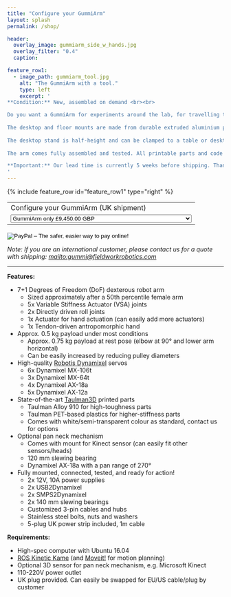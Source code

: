```yaml
---
title: "Configure your GummiArm"
layout: splash
permalink: /shop/

header:
  overlay_image: gummiarm_side_w_hands.jpg
  overlay_filter: "0.4"
  caption:

feature_row1:
  - image_path: gummiarm_tool.jpg
    alt: "The GummiArm with a tool."
    type: left
    excerpt: ' 
**Condition:** New, assembled on demand <br><br>

Do you want a GummiArm for experiments around the lab, for travelling to exhibitions and performing courses, or do you prefer just the arm itself? Configure your original GummiArm for your application. <br><br> 
  
The desktop and floor mounts are made from durable extruded aluminium profiles that can be easiy extended upon.   Both stands include a 270° pan mechanism for your favourite 3D sensor and/or head. <br><br>
  
The desktop stand is half-height and can be clamped to a table or desktop surface. It is easily transported with the robot in the lightweight travel suitcase included. The floor stand comes with castor wheels and handles, and an adjustable height aluminium table for your laptop. The floor stand and robot transports nicely in the two lightweight travel suitcases included. <br><br>
  
The arm comes fully assembled and tested. All printable parts and code are open source and available from our repository: [https://github.com/GummiFactory/GummiArm](https://github.com/GummiFactory/GummiArm) <br><br>

**Important:** Our lead time is currently 5 weeks before shipping. Thanks for you patience! <br><br>
'
---
```



{% include feature_row id="feature_row1" type="right" %}


<form action="https://www.paypal.com/cgi-bin/webscr" method="post" target="_top">
<input type="hidden" name="cmd" value="_s-xclick">
<input type="hidden" name="hosted_button_id" value="6YVW2XTV7CHJE">
<table>
<tr><td><input type="hidden" name="on0" value="Configure your GummiArm (UK shipment)">Configure your GummiArm (UK shipment)</td></tr><tr><td><select name="os0">
<option value="GummiArm only">GummiArm only £9,450.00 GBP</option>
<option value="w/ desktop stand + pan neck + travel kit">w/ desktop stand + pan neck + travel kit £10,250.00 GBP</option>
<option value="w/ floor stand + laptop table + pan neck + travel kit">w/ floor stand + laptop table + pan neck + travel kit £11,750.00 GBP</option>
</select> </td></tr>
</table>
<input type="hidden" name="currency_code" value="GBP">
<input type="image" src="https://www.paypalobjects.com/en_US/GB/i/btn/btn_buynowCC_LG.gif" border="0" name="submit" alt="PayPal – The safer, easier way to pay online!">
<img alt="" border="0" src="https://www.paypalobjects.com/en_GB/i/scr/pixel.gif" width="1" height="1">
</form>


*Note: If you are an international customer, please contact us for a quote with shipping: <mailto:gummi@fieldworkrobotics.com>*


---

**Features:**

  * 7+1 Degrees of Freedom (DoF) dexterous robot arm
    * Sized approximately after a 50th percentile female arm
    * 5x Variable Stiffness Actuator (VSA) joints  
    * 2x Directly driven roll joints  
    * 1x Actuator for hand actuation (can easily add more actuators)
    * 1x Tendon-driven antropomorphic hand
  * Approx. 0.5 kg payload under most conditions
    * Approx. 0.75 kg payload at rest pose (elbow at 90° and lower arm horizontal)
    * Can be easily increased by reducing pulley diameters
  * High-quality [Robotis Dynamixel](http://www.robotis.us/dynamixel/) servos  
    * 6x Dynamixel MX-106t  
    * 3x Dynamixel MX-64t  
    * 4x Dynamixel AX-18a  
    * 5x Dynamixel AX-12a
  * State-of-the-art [Taulman3D](http://taulman3d.com) printed parts  
    * Taulman Alloy 910 for high-toughness parts  
    * Taulman PET-based plastics for higher-stiffness parts
    * Comes with white/semi-transparent colour as standard, contact us for options
  * Optional pan neck mechanism  
    * Comes with mount for Kinect sensor (can easily fit other sensors/heads)
    * 120 mm slewing bearing
    * Dynamixel AX-18a with a pan range of 270°  
  * Fully mounted, connected, tested, and ready for action!
    * 2x 12V, 10A power supplies
    * 2x USB2Dynamixel
    * 2x SMPS2Dynamixel
    * 2x 140 mm slewing bearings
    * Customized 3-pin cables and hubs
    * Stainless steel bolts, nuts and washers
    * 5-plug UK power strip included, 1m cable
 

**Requirements:**

  * High-spec computer with Ubuntu 16.04
  * [ROS Kinetic Kame](http://wiki.ros.org/kinetic) (and [Moveit!](http://moveit.ros.org) for motion planning)
  * Optional 3D sensor for pan neck mechanism, e.g. Microsoft Kinect
  * 110-220V power outlet
  * UK plug provided. Can easily be swapped for EU/US cable/plug by customer




